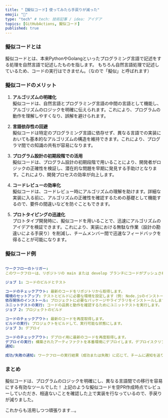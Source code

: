 ```yaml
---
title: "【擬似コード】使ってみたら手戻りが減った"
emoji: "🐷"
type: "tech" # tech: 技術記事 / idea: アイデア
topics: [GitHubActions, 擬似コード]
published: true
---
```


### 擬似コードとは

擬似コードとは、本来PythonやGolangといったプログラミング言語で記述をする処理を自然言語で記述したものを指します。
もちろん自然言語処理で記述しているため、コードの実行はできません。（なので「擬似」と呼ばれます）

### 擬似コードのメリット

1. **アルゴリズムの明確化**  
   擬似コードは、自然言語とプログラミング言語の中間の言語として機能し、アルゴリズムのロジックを明確に伝えられます。これにより、プログラムの動作を理解しやすくなり、誤解を避けられます。

2. **言語依存性の回避**  
   擬似コードは特定のプログラミング言語に依存せず、異なる言語での実装においても基本的なアルゴリズムの構造を維持できます。これにより、プログラマ間での知識の共有が容易になります。

3. **プログラム設計の初期段階での活用**  
   擬似コードは、プログラム設計の初期段階で用いることにより、開発者がロジックの正確性を検証し、潜在的な問題を早期に発見する手助けとなります。これにより、開発プロセスの効率が向上します。

4. **コードレビューの効率化**  
   擬似コードは、コードレビュー時にアルゴリズムの理解を助けます。詳細な実装に入る前に、アルゴリズムの正確性を確認するための基礎として機能するので、要件の間違いなどを防ぐこともできます。

5. **プロトタイピングの迅速化**  
   プロトタイプ開発時に、擬似コードを用いることで、迅速にアルゴリズムのアイデアを検証できます。これにより、実装における無駄な作業（設計の勘違いによる手戻り）を削減し、チームメンバー間で迅速なフィードバックを得ることが可能になります。


### 擬似コード例

```yaml

ワークフローのトリガー:
このワークフローは、リポジトリの main または develop ブランチにコードがプッシュされたときに開始されます。

ジョブ 1: コードのビルドとテスト

コードのチェックアウト: 最新のコードをリポジトリから取得します。
環境のセットアップ: テストとビルドに必要な環境を設定します（例: Node.jsのインストール）。
依存関係のインストール: プロジェクトに必要なパッケージやライブラリをインストールします。
ユニットテストの実行: コードの品質と動作を確認するためにユニットテストを実行します。
ジョブ 2: プロジェクトのビルド

コードのチェックアウト: 最新のコードを再度取得します。
ビルドの実行: プロジェクトをビルドして、実行可能な状態にします。
ジョブ 3: デプロイ

コードのチェックアウト: デプロイ用に最新のコードを再度取得します。
デプロイの実行: 構築されたアーティファクトを本番環境にデプロイします。デプロイスクリプトや特定のツールを使用して、サーバーやクラウド環境にアプリケーションを配置します。
通知:

成功/失敗の通知: ワークフローの実行結果（成功または失敗）に応じて、チームに通知を送ります。
```

### まとめ

擬似コードは、プログラムのロジックを明確にし、異なる言語間での移行を容易にする有効なツールでした！
上記のような擬似コードを空PR作成時点でレビューしていただき、相違ないことを確認した上で実装を行なっているので、手戻りが減りました。

これからも活用しつつ頑張ります...。
